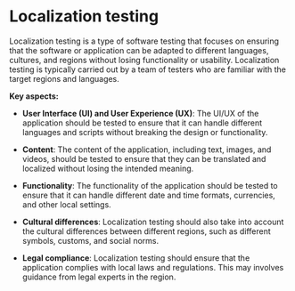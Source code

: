 # Localization testing

Localization testing is a type of software testing that focuses on ensuring that the software or application can be adapted to different languages, cultures, and regions without losing functionality or usability. Localization testing is typically carried out by a team of testers who are familiar with the target regions and languages.

**Key aspects:**

* **User Interface (UI) and User Experience (UX)**: The UI/UX of the application should be tested to ensure that it can handle different languages and scripts without breaking the design or functionality.

* **Content**: The content of the application, including text, images, and videos, should be tested to ensure that they can be translated and localized without losing the intended meaning.

* **Functionality**: The functionality of the application should be tested to ensure that it can handle different date and time formats, currencies, and other local settings.

* **Cultural differences**: Localization testing should also take into account the cultural differences between different regions, such as different symbols, customs, and social norms.

* **Legal compliance**: Localization testing should ensure that the application complies with local laws and regulations. This may involves guidance from legal experts in the region.
